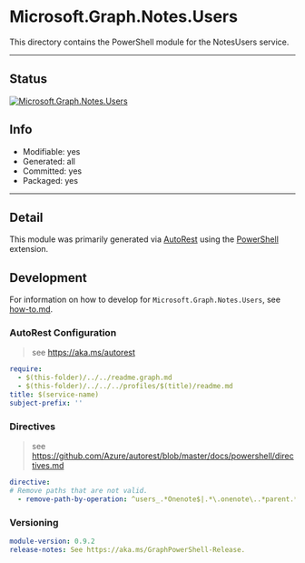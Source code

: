 <!-- region Generated -->
# Microsoft.Graph.Notes.Users
This directory contains the PowerShell module for the NotesUsers service.

---
## Status
[![Microsoft.Graph.Notes.Users](https://img.shields.io/powershellgallery/v/Microsoft.Graph.Notes.Users.svg?style=flat-square&label=Microsoft.Graph.Notes.Users "Microsoft.Graph.Notes.Users")](https://www.powershellgallery.com/packages/Microsoft.Graph.Notes.Users/)

## Info
- Modifiable: yes
- Generated: all
- Committed: yes
- Packaged: yes

---
## Detail
This module was primarily generated via [AutoRest](https://github.com/Azure/autorest) using the [PowerShell](https://github.com/Azure/autorest.powershell) extension.

## Development
For information on how to develop for `Microsoft.Graph.Notes.Users`, see [how-to.md](how-to.md).
<!-- endregion -->

### AutoRest Configuration

> see https://aka.ms/autorest

``` yaml
require:
  - $(this-folder)/../../readme.graph.md
  - $(this-folder)/../../../profiles/$(title)/readme.md
title: $(service-name)
subject-prefix: ''
```

### Directives

> see https://github.com/Azure/autorest/blob/master/docs/powershell/directives.md

``` yaml
directive:
# Remove paths that are not valid.
  - remove-path-by-operation: ^users_.*Onenote$|.*\.onenote\..*parent.*|.*\.notebooks_(Get|Update|Delete)Section.*|.*\.notebooks\.section.*|.*\.sectionGroups_(Get|Update|Delete)Section.*|.*\.sectionGroups\.section.*|.*\.sections_(Get|Update|Delete)Pages|.*\.sections.pages.*|.*\.onenote_(List|Create|Update|Delete)(Operations|Resources)

```
### Versioning

``` yaml
module-version: 0.9.2
release-notes: See https://aka.ms/GraphPowerShell-Release.
```
